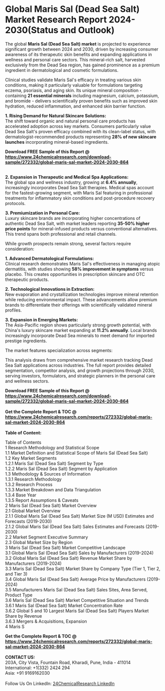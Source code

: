 <h1>Global Maris Sal (Dead Sea Salt) Market Research Report 2024-2030(Status and Outlook)</h1><p>The global <strong>Maris Sal (Dead Sea Salt) market</strong> is projected to experience significant growth between 2024 and 2030, driven by increasing consumer awareness of its therapeutic skin benefits and expanding applications in wellness and personal care sectors. This mineral-rich salt, harvested exclusively from the Dead Sea region, has gained prominence as a premium ingredient in dermatological and cosmetic formulations.</p><p>Clinical studies validate Maris Sal's efficacy in treating various skin conditions, making it particularly valuable for formulations targeting eczema, psoriasis, and aging skin. Its unique mineral composition - containing <strong>21 essential minerals</strong> including magnesium, calcium, potassium, and bromide - delivers scientifically proven benefits such as improved skin hydration, reduced inflammation, and enhanced skin barrier function.</p><p><strong>1. Rising Demand for Natural Skincare Solutions:</strong><br>
The shift toward organic and natural personal care products has accelerated adoption across key markets. Consumers particularly value Dead Sea Salt's proven efficacy combined with its clean-label status, with dermatologist-recommended products representing <strong>28% of new skincare launches</strong> incorporating mineral-based ingredients.</p><div><b>Download FREE Sample of this Report @ 
            <a href="https://www.24chemicalresearch.com/download-sample/272332/global-maris-sal-market-2024-2030-864">
            https://www.24chemicalresearch.com/download-sample/272332/global-maris-sal-market-2024-2030-864</a></b></div><br><p><strong>2. Expansion in Therapeutic and Medical Spa Applications:</strong><br>
The global spa and wellness industry, growing at <strong>6.4% annually</strong>, increasingly incorporates Dead Sea Salt therapies. Medical spas account for the fastest-growing segment, with Maris Sal featuring in professional treatments for inflammatory skin conditions and post-procedure recovery protocols.</p><p><strong>3. Premiumization in Personal Care:</strong><br>
Luxury skincare brands are incorporating higher concentrations of authentic Dead Sea Salt, with market leaders reporting <strong>35-50% higher price points</strong> for mineral-infused products versus conventional alternatives. This trend spans both professional and retail channels.</p><p>While growth prospects remain strong, several factors require consideration:</p><p><strong>1. Advanced Dermatological Formulations:</strong><br>
Clinical research demonstrates Maris Sal's effectiveness in managing atopic dermatitis, with studies showing <strong>58% improvement in symptoms</strong> versus placebo. This creates opportunities in prescription skincare and OTC therapeutic products.</p><p><strong>2. Technological Innovations in Extraction:</strong><br>
New evaporation and crystallization technologies improve mineral retention while reducing environmental impact. These advancements allow premium brands to differentiate their offerings with scientifically validated mineral profiles.</p><p><strong>3. Expansion in Emerging Markets:</strong><br>
The Asia-Pacific region shows particularly strong growth potential, with China's luxury skincare market expanding at <strong>11.2% annually</strong>. Local brands increasingly incorporate Dead Sea minerals to meet demand for imported prestige ingredients.</p><p>The market features specialization across segments:</p><p>This analysis draws from comprehensive market research tracking Dead Sea Salt applications across industries. The full report provides detailed segmentation, competitor analysis, and growth projections through 2030, serving investors, formulators, and strategic planners in the personal care and wellness sectors.</p><div><b>Download FREE Sample of this Report @ 
            <a href="https://www.24chemicalresearch.com/download-sample/272332/global-maris-sal-market-2024-2030-864">
            https://www.24chemicalresearch.com/download-sample/272332/global-maris-sal-market-2024-2030-864</a></b></div><br><div><b>Get the Complete Report & TOC @ 
            <a href="https://www.24chemicalresearch.com/reports/272332/global-maris-sal-market-2024-2030-864">
            https://www.24chemicalresearch.com/reports/272332/global-maris-sal-market-2024-2030-864</a></b></div><br>
            <b>Table of Content:</b><p>Table of Contents<br />
1 Research Methodology and Statistical Scope<br />
1.1 Market Definition and Statistical Scope of Maris Sal (Dead Sea Salt)<br />
1.2 Key Market Segments<br />
1.2.1 Maris Sal (Dead Sea Salt) Segment by Type<br />
1.2.2 Maris Sal (Dead Sea Salt) Segment by Application<br />
1.3 Methodology & Sources of Information<br />
1.3.1 Research Methodology<br />
1.3.2 Research Process<br />
1.3.3 Market Breakdown and Data Triangulation<br />
1.3.4 Base Year<br />
1.3.5 Report Assumptions & Caveats<br />
2 Maris Sal (Dead Sea Salt) Market Overview<br />
2.1 Global Market Overview<br />
2.1.1 Global Maris Sal (Dead Sea Salt) Market Size (M USD) Estimates and Forecasts (2019-2030)<br />
2.1.2 Global Maris Sal (Dead Sea Salt) Sales Estimates and Forecasts (2019-2030)<br />
2.2 Market Segment Executive Summary<br />
2.3 Global Market Size by Region<br />
3 Maris Sal (Dead Sea Salt) Market Competitive Landscape<br />
3.1 Global Maris Sal (Dead Sea Salt) Sales by Manufacturers (2019-2024)<br />
3.2 Global Maris Sal (Dead Sea Salt) Revenue Market Share by Manufacturers (2019-2024)<br />
3.3 Maris Sal (Dead Sea Salt) Market Share by Company Type (Tier 1, Tier 2, and Tier 3)<br />
3.4 Global Maris Sal (Dead Sea Salt) Average Price by Manufacturers (2019-2024)<br />
3.5 Manufacturers Maris Sal (Dead Sea Salt) Sales Sites, Area Served, Product Type<br />
3.6 Maris Sal (Dead Sea Salt) Market Competitive Situation and Trends<br />
3.6.1 Maris Sal (Dead Sea Salt) Market Concentration Rate<br />
3.6.2 Global 5 and 10 Largest Maris Sal (Dead Sea Salt) Players Market Share by Revenue<br />
3.6.3 Mergers & Acquisitions, Expansion<br />
4 Maris S</p><div><b>Get the Complete Report & TOC @ 
            <a href="https://www.24chemicalresearch.com/reports/272332/global-maris-sal-market-2024-2030-864">
            https://www.24chemicalresearch.com/reports/272332/global-maris-sal-market-2024-2030-864</a></b></div><br><b>CONTACT US:</b><br>
            203A, City Vista, Fountain Road, Kharadi, Pune, India - 411014<br>
            International: +1(332) 2424 294<br>
            Asia: +91 9169162030 <br><br>
            Follow Us On LinkedIn: <a href="https://www.linkedin.com/company/24chemicalresearch/">24ChemicalResearch LinkedIn</a>